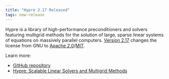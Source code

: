 ```yaml
---
title: "Hypre 2.17 Released"
tags: new-release
---
```


Hypre is a library of high-performance preconditioners and solvers featuring multigrid methods for the solution of large, sparse linear systems of equations on massively parallel computers. [Version 2.17](https://github.com/hypre-space/hypre/releases/tag/v2.17.0) changes the license from GNU to [Apache 2.0](https://github.com/hypre-space/hypre/blob/master/LICENSE-APACHE)/[MIT](https://github.com/hypre-space/hypre/blob/master/LICENSE-MIT).

Learn more:
- [GitHub repository](https://github.com/hypre-space/hypre)
- [Hypre: Scalable Linear Solvers and Multigrid Methods](http://computing.llnl.gov/projects/hypre-scalable-linear-solvers-multigrid-methods/software)
